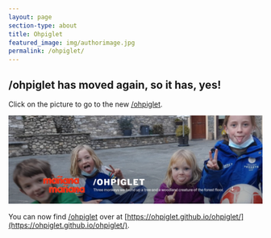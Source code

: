 ```yaml
---
layout: page
section-type: about
title: Ohpiglet
featured_image: img/authorimage.jpg
permalink: /ohpiglet/
---
```


## /ohpiglet has moved again, so it has, yes!

Click on the picture to go to the new [/ohpiglet](https://ohpiglet.github.io/ohpiglet/).

<a href="https://ohpiglet.github.io/ohpiglet/"><img src="/img/ohpiglet-crop.png" alt="ohpiglet"></a>

You can now find [/ohpiglet](https://ohpiglet.github.io/ohpiglet/) over at [https://ohpiglet.github.io/ohpiglet/](https://ohpiglet.github.io/ohpiglet/).
